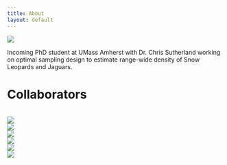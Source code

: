 ```yaml
---
title: About
layout: default
---
```


<div class="row content-row">
<div class="col-12 col-sm-4">
    <img src="{{ site.baseurl }}/images/ivy.png">
</div>
<div class="col-12 col-sm-8">
    <p>Incoming PhD student at UMass Amherst with Dr. Chris Sutherland working on optimal sampling design to estimate range-wide density of Snow Leopards and Jaguars.</p>
</div>
</div>
    
<h1>Collaborators</h1>
<br>
<div class="row justify-content-md-center">
<div class="col-8">
    <img src="{{ site.baseurl }}/images/collabs/UMass.jpg">
  </div>
<div class="col-2">
    <img src="{{ site.baseurl }}/images/collabs/Cornell.png">
  </div>
<div class="col-2">
    <img src="{{ site.baseurl }}/images/collabs/SDZ.png">
  </div>
<div class="w-100">
    </div>
<div class="col">
    <img src="{{ site.baseurl }}/images/collabs/CLO.png">
  </div>
<div class="col">
    <img src="{{ site.baseurl }}/images/collabs/MassWildlife.png">
  </div>
<div class="col">
    <img src="{{ site.baseurl }}/images/collabs/MassAudubon.png">
  </div>
</div>
